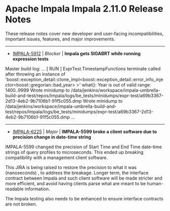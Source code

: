 
<!---
# Licensed to the Apache Software Foundation (ASF) under one
# or more contributor license agreements.  See the NOTICE file
# distributed with this work for additional information
# regarding copyright ownership.  The ASF licenses this file
# to you under the Apache License, Version 2.0 (the
# "License"); you may not use this file except in compliance
# with the License.  You may obtain a copy of the License at
#
#     http://www.apache.org/licenses/LICENSE-2.0
#
# Unless required by applicable law or agreed to in writing, software
# distributed under the License is distributed on an "AS IS" BASIS,
# WITHOUT WARRANTIES OR CONDITIONS OF ANY KIND, either express or implied.
# See the License for the specific language governing permissions and
# limitations under the License.
-->
# Apache Impala  Impala 2.11.0 Release Notes

These release notes cover new developer and user-facing incompatibilities, important issues, features, and major improvements.


---

* [IMPALA-5912](https://issues.apache.org/jira/browse/IMPALA-5912) | *Blocker* | **Impala gets SIGABRT while running expression tests**

Master build log:
...
[ RUN      ] ExprTest.TimestampFunctions
terminate called after throwing an instance of 'boost::exception\_detail::clone\_impl\<boost::exception\_detail::error\_info\_injector\<boost::gregorian::bad\_year\> \>'
  what():  Year is out of valid range: 1400..9999
Wrote minidump to /data/jenkins/workspace/impala-umbrella-build-and-test/repos/Impala/logs/be\_tests/minidumps/expr-test/a69b3367-2d13-4eb2-9b7106b1-91f5c055.dmp
Wrote minidump to /data/jenkins/workspace/impala-umbrella-build-and-test/repos/Impala/logs/be\_tests/minidumps/expr-test/a69b3367-2d13-4eb2-9b7106b1-91f5c055.dmp
...


---

* [IMPALA-6225](https://issues.apache.org/jira/browse/IMPALA-6225) | *Major* | **IMPALA-5599 broke a client software due to precision change in date-time string**

IMPALA-5599 changed the precision of Start Time and End Time date-time strings of query profiles  to microseconds. This ended up breaking compatibility with a management client software.

This JIRA is being raised to restore the precision to what it was (nanoseconds) , to address the breakage. Longer term, the interface contract between Impala and such client software will be made stricter and more efficient, and avoid having clients parse what are meant to be human-readable information.

The Impala testing also needs to be enhanced to ensure interface contracts are not broken.



